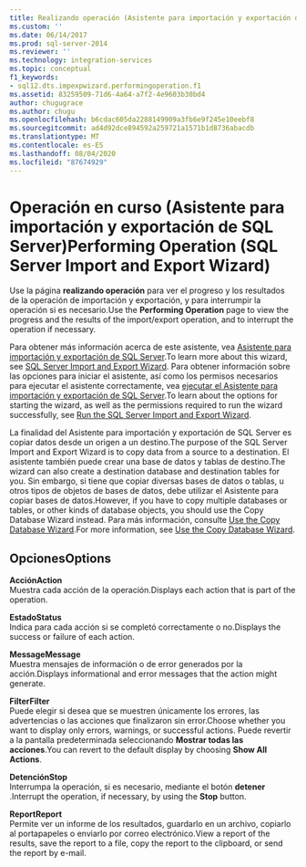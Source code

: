 ```yaml
---
title: Realizando operación (Asistente para importación y exportación de SQL Server) | Microsoft Docs
ms.custom: ''
ms.date: 06/14/2017
ms.prod: sql-server-2014
ms.reviewer: ''
ms.technology: integration-services
ms.topic: conceptual
f1_keywords:
- sql12.dts.impexpwizard.performingoperation.f1
ms.assetid: 83259509-71d6-4a64-a7f2-4e9603b30bd4
author: chugugrace
ms.author: chugu
ms.openlocfilehash: b6cdac605da2288149909a3fb6e9f245e10eebf8
ms.sourcegitcommit: ad4d92dce894592a259721a1571b1d8736abacdb
ms.translationtype: MT
ms.contentlocale: es-ES
ms.lasthandoff: 08/04/2020
ms.locfileid: "87674929"
---
```

# <a name="performing-operation-sql-server-import-and-export-wizard"></a><span data-ttu-id="e1b02-102">Operación en curso (Asistente para importación y exportación de SQL Server)</span><span class="sxs-lookup"><span data-stu-id="e1b02-102">Performing Operation (SQL Server Import and Export Wizard)</span></span>
  <span data-ttu-id="e1b02-103">Use la página **realizando operación** para ver el progreso y los resultados de la operación de importación y exportación, y para interrumpir la operación si es necesario.</span><span class="sxs-lookup"><span data-stu-id="e1b02-103">Use the **Performing Operation** page to view the progress and the results of the import/export operation, and to interrupt the operation if necessary.</span></span>  
  
 <span data-ttu-id="e1b02-104">Para obtener más información acerca de este asistente, vea [Asistente para importación y exportación de SQL Server](import-and-export-data-with-the-sql-server-import-and-export-wizard.md).</span><span class="sxs-lookup"><span data-stu-id="e1b02-104">To learn more about this wizard, see [SQL Server Import and Export Wizard](import-and-export-data-with-the-sql-server-import-and-export-wizard.md).</span></span> <span data-ttu-id="e1b02-105">Para obtener información sobre las opciones para iniciar el asistente, así como los permisos necesarios para ejecutar el asistente correctamente, vea [ejecutar el Asistente para importación y exportación de SQL Server](start-the-sql-server-import-and-export-wizard.md).</span><span class="sxs-lookup"><span data-stu-id="e1b02-105">To learn about the options for starting the wizard, as well as the permissions required to run the wizard successfully, see [Run the SQL Server Import and Export Wizard](start-the-sql-server-import-and-export-wizard.md).</span></span>  
  
 <span data-ttu-id="e1b02-106">La finalidad del Asistente para importación y exportación de SQL Server es copiar datos desde un origen a un destino.</span><span class="sxs-lookup"><span data-stu-id="e1b02-106">The purpose of the SQL Server Import and Export Wizard is to copy data from a source to a destination.</span></span> <span data-ttu-id="e1b02-107">El asistente también puede crear una base de datos y tablas de destino.</span><span class="sxs-lookup"><span data-stu-id="e1b02-107">The wizard can also create a destination database and destination tables for you.</span></span> <span data-ttu-id="e1b02-108">Sin embargo, si tiene que copiar diversas bases de datos o tablas, u otros tipos de objetos de bases de datos, debe utilizar el Asistente para copiar bases de datos.</span><span class="sxs-lookup"><span data-stu-id="e1b02-108">However, if you have to copy multiple databases or tables, or other kinds of database objects, you should use the Copy Database Wizard instead.</span></span> <span data-ttu-id="e1b02-109">Para más información, consulte [Use the Copy Database Wizard](../../relational-databases/databases/use-the-copy-database-wizard.md).</span><span class="sxs-lookup"><span data-stu-id="e1b02-109">For more information, see [Use the Copy Database Wizard](../../relational-databases/databases/use-the-copy-database-wizard.md).</span></span>  
  
## <a name="options"></a><span data-ttu-id="e1b02-110">Opciones</span><span class="sxs-lookup"><span data-stu-id="e1b02-110">Options</span></span>  
 <span data-ttu-id="e1b02-111">**Acción**</span><span class="sxs-lookup"><span data-stu-id="e1b02-111">**Action**</span></span>  
 <span data-ttu-id="e1b02-112">Muestra cada acción de la operación.</span><span class="sxs-lookup"><span data-stu-id="e1b02-112">Displays each action that is part of the operation.</span></span>  
  
 <span data-ttu-id="e1b02-113">**Estado**</span><span class="sxs-lookup"><span data-stu-id="e1b02-113">**Status**</span></span>  
 <span data-ttu-id="e1b02-114">Indica para cada acción si se completó correctamente o no.</span><span class="sxs-lookup"><span data-stu-id="e1b02-114">Displays the success or failure of each action.</span></span>  
  
 <span data-ttu-id="e1b02-115">**Message**</span><span class="sxs-lookup"><span data-stu-id="e1b02-115">**Message**</span></span>  
 <span data-ttu-id="e1b02-116">Muestra mensajes de información o de error generados por la acción.</span><span class="sxs-lookup"><span data-stu-id="e1b02-116">Displays informational and error messages that the action might generate.</span></span>  
  
 <span data-ttu-id="e1b02-117">**Filter**</span><span class="sxs-lookup"><span data-stu-id="e1b02-117">**Filter**</span></span>  
 <span data-ttu-id="e1b02-118">Puede elegir si desea que se muestren únicamente los errores, las advertencias o las acciones que finalizaron sin error.</span><span class="sxs-lookup"><span data-stu-id="e1b02-118">Choose whether you want to display only errors, warnings, or successful actions.</span></span> <span data-ttu-id="e1b02-119">Puede revertir a la pantalla predeterminada seleccionando **Mostrar todas las acciones**.</span><span class="sxs-lookup"><span data-stu-id="e1b02-119">You can revert to the default display by choosing **Show All Actions**.</span></span>  
  
 <span data-ttu-id="e1b02-120">**Detención**</span><span class="sxs-lookup"><span data-stu-id="e1b02-120">**Stop**</span></span>  
 <span data-ttu-id="e1b02-121">Interrumpa la operación, si es necesario, mediante el botón **detener** .</span><span class="sxs-lookup"><span data-stu-id="e1b02-121">Interrupt the operation, if necessary, by using the **Stop** button.</span></span>  
  
 <span data-ttu-id="e1b02-122">**Report**</span><span class="sxs-lookup"><span data-stu-id="e1b02-122">**Report**</span></span>  
 <span data-ttu-id="e1b02-123">Permite ver un informe de los resultados, guardarlo en un archivo, copiarlo al portapapeles o enviarlo por correo electrónico.</span><span class="sxs-lookup"><span data-stu-id="e1b02-123">View a report of the results, save the report to a file, copy the report to the clipboard, or send the report by e-mail.</span></span>  
  
  
